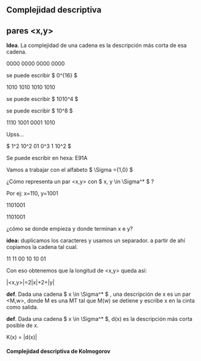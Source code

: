 ## Complejidad descriptiva 
## pares <x,y> 


**Idea**. La complejidad de una cadena es la descripción más corta de esa cadena. 


0000 0000 0000 0000 

se puede escribir $ 0^{16} $ <!-- .element: class="fragment" -->


1010 1010 1010 1010 

se puede escribir $ 1010^4 $ <!-- .element: class="fragment" -->

se puede escribir $ 10^8 $ <!-- .element: class="fragment" -->


1110 1001 0001 1010 

Upss... <!-- .element: class="fragment" --> 

$ 1^2 10^2 01 0^3 1 10^2 $ <!-- .element: class="fragment" --> 

Se puede escribir en hexa: E91A <!-- .element: class="fragment" --> 


Vamos a trabajar con el alfabeto $ \Sigma ={1,0} $ 

¿Cómo representa un par <x,y> con $ x, y \in \Sigma^* $ ? 


Por ej: x=110, y=1001 

1101001  


1101001  

¿cómo se donde empieza y donde terminan x e y?


**idea:** duplicamos los caracteres y usamos un separador. a partir de ahí copiamos la cadena tal cual.

11 11 00 10 10 01 

Con eso obtenemos que la longitud de <x,y> queda así: 

|<x,y>|=2|x|+2+|y|


**def**. Dada una cadena $ x \in \Sigma^* $ , una descripción de x es un par <M,w>, donde M es una MT tal que M(w) se detiene y escribe x en la cinta como salida. 


**def**. Dada una cadena $ x \in \Sigma^* $, d(x) es la descripción más corta posible de x.  

K(x) = |d(x)|

#### Complejidad descriptiva de Kolmogorov